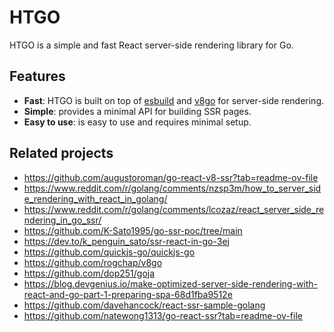 # HTGO

HTGO is a simple and fast React server-side rendering library for Go.

## Features

- **Fast**: HTGO is built on top of [esbuild](https://github.com/evanw/esbuild) and [v8go](https://github.com/rogchap/v8go) for server-side rendering.
- **Simple**: provides a minimal API for building SSR pages.
- **Easy to use**: is easy to use and requires minimal setup.

## Related projects

- https://github.com/augustoroman/go-react-v8-ssr?tab=readme-ov-file
- https://www.reddit.com/r/golang/comments/nzsp3m/how_to_server_side_rendering_with_react_in_golang/
- https://www.reddit.com/r/golang/comments/lcozaz/react_server_side_rendering_in_go_ssr/
- https://github.com/K-Sato1995/go-ssr-poc/tree/main
- https://dev.to/k_penguin_sato/ssr-react-in-go-3ej
- https://github.com/quickjs-go/quickjs-go
- https://github.com/rogchap/v8go
- https://github.com/dop251/goja
- https://blog.devgenius.io/make-optimized-server-side-rendering-with-react-and-go-part-1-preparing-spa-68d1fba9512e
- https://github.com/davehancock/react-ssr-sample-golang
- https://github.com/natewong1313/go-react-ssr?tab=readme-ov-file
